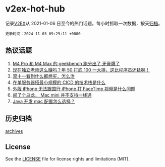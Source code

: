 # v2ex-hot-hub

 记录[V2EX](https://www.v2ex.com/)从 2021-01-06 日至今的热门话题。每小时抓取一次数据，按天[归档](archives)。

`更新时间：2024-11-03 09:29:11 +0800`

## 热议话题

1. [M4 Pro 和 M4 Max 的 geekbench 跑分出了 牙膏爆了](https://www.v2ex.com/t/1085983)
1. [现在独立老师这么赚吗？年 50 打底 100 一大排，这比程序员还猛啊！](https://www.v2ex.com/t/1086054)
1. [双十一看到什么都想买，怎么治](https://www.v2ex.com/t/1085978)
1. [在单服务器搭最小规模的 CICD 的技术栈是什么](https://www.v2ex.com/t/1086033)
1. [外版 iPhone 无法跟国行 iPhone 打 FaceTime 视频是什么问题](https://www.v2ex.com/t/1086046)
1. [闹了个乌龙， Mac mini 并不支持一线通](https://www.v2ex.com/t/1085971)
1. [Java 开发 mac 配置怎么选择？](https://www.v2ex.com/t/1085963)

## 历史归档

[archives](archives)

## License

See the [LICENSE](LICENSE) file for license rights and limitations (MIT).
